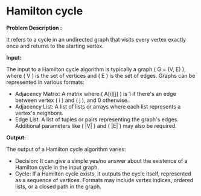
# Hamilton cycle

**Problem Description :**

It refers to a cycle in an undirected graph that visits every vertex exactly once and returns to the starting vertex. 

**Input:**

The input to a Hamilton cycle algorithm is typically a graph \( G = (V, E) \), where \( V \) is the set of vertices and \( E \) is the set of edges. Graphs can be represented in various formats:
- Adjacency Matrix: A matrix where \( A[i][j] \) is 1 if there's an edge between vertex \( i \) and \( j \), and 0 otherwise.
- Adjacency List: A list of lists or arrays where each list represents a vertex's neighbors.
- Edge List: A list of tuples or pairs representing the graph's edges. Additional parameters like \( |V| \) and \( |E| \) may also be required.

**Output:**

The output of a Hamilton cycle algorithm varies:
- Decision: It can give a simple yes/no answer about the existence of a Hamilton cycle in the input graph.
- Cycle: If a Hamilton cycle exists, it outputs the cycle itself, represented as a sequence of vertices. Formats may include vertex indices, ordered lists, or a closed path in the graph.
